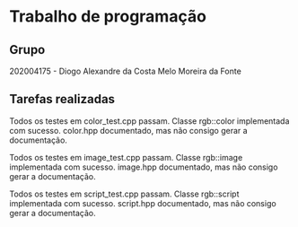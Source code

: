 
# Trabalho de programação

## Grupo

202004175 - Diogo Alexandre da Costa Melo Moreira da Fonte

## Tarefas realizadas

Todos os testes em color_test.cpp passam.
Classe rgb::color implementada com sucesso.
color.hpp documentado, mas não consigo gerar a documentação.

Todos os testes em image_test.cpp passam.
Classe rgb::image implementada com sucesso.
image.hpp documentado, mas não consigo gerar a documentação.

Todos os testes em script_test.cpp passam.
Classe rgb::script implementada com sucesso.
script.hpp documentado, mas não consigo gerar a documentação.
